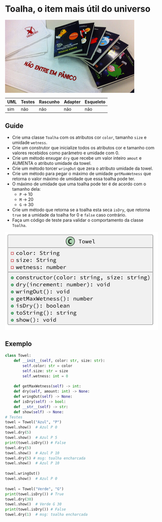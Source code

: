 # Toalha, o item mais útil do universo

![_](cover.jpg)

UML | Testes | Rascunho | Adapter | Esqueleto
--- | ------ | -------- | ------- | ---------
sim | não    | não      | não     | não

## Guide

- Crie uma classe `Toalha` com os atributos cor `color`, tamanho `size` e umidade `wetness`.
- Crie um construtor que inicialize todos os atributos cor e tamanho com valores recebidos como parâmetro e umidade com 0.
- Crie um método enxugar `dry` que recebe um valor inteiro `amout` e AUMENTA o atributo umidade da towel.
- Crie um método torcer `wringOut` que zera o atributo umidade da towel.
- Crie um método para pegar o máximo de umidade `getMaxWetness` que retorna o valor máximo de umidade que essa toalha pode ter.
- O máximo de umidade que uma toalha pode ter é de acordo com o tamanho dela:
  - `P` -> 10
  - `M` -> 20
  - `G` -> 30
- Crie um método que retorna se a toalha esta seca `isDry`, que retorna `true` se a umidade da toalha for 0 e `false` caso contrário.
- Faça um código de teste para validar o comportamento da classe `Toalha`.

![diagrama](diagrama.png)

## Exemplo

<!-- load solver.py fenced:filter:py -->

```py
class Towel:
    def __init__(self, color: str, size: str):
        self.color: str = color
        self.size: str = size
        self.wetness: int = 0
    
    def getMaxWetness(self) -> int:
    def dry(self, amount: int) -> None:
    def wringOut(self) -> None:
    def isDry(self) -> bool:
    def __str__(self) -> str:
    def show(self) -> None:
# Testes
towel = Towel("Azul", "P")
towel.show()  # Azul P 0
towel.dry(5)
towel.show()  # Azul P 5
print(towel.isDry()) # False
towel.dry(5)
towel.show()  # Azul P 10
towel.dry(5) # msg: toalha encharcada
towel.show()  # Azul P 10

towel.wringOut()
towel.show()  # Azul P 0

towel = Towel("Verde", "G")
print(towel.isDry()) # True
towel.dry(30)
towel.show()  # Verde G 30
print(towel.isDry()) # False
towel.dry(1)  # msg: toalha encharcada
```

<!-- load -->

